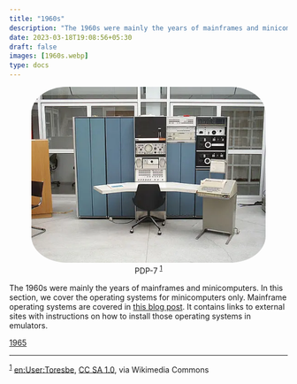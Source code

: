 ```yaml
---
title: "1960s"
description: "The 1960s were mainly the years of mainframes and minicomputers. In this section, we cover the operating systems for minicomputers only."
date: 2023-03-18T19:08:56+05:30
draft: false
images: [1960s.webp]
type: docs
---
```


<div style="text-align: center;">
<figure>
<img src="1960s.webp" alt="PDP-7" style="border-radius: 15%">
<figcaption>PDP-7 <sup><a href="#footnote1" id="1">1</a></sup></figcaption>
</figure>
</div>

The 1960s were mainly the years of mainframes and minicomputers. In this section, we cover the operating systems for minicomputers only. Mainframe operating systems are covered in [this blog post](https://virtualhub.eu.org/blog/mainframe-operating-system-of-1960s/). It contains links to external sites with instructions on how to install those operating systems in emulators.

<section class="section section-sm">
  <div class="container">
    <div class="row justify-content-center text-center">
      <div class="col-lg-5">
        <p><a class="btn btn-primary btn-lg px-4 mb-1" href="1965/" role="button">1965</a></p>
      </div>
    </div>
  </div>
</section>

<hr>

<sup><a href="#1" id="footnote1">1</a></sup> <a href="https://commons.wikimedia.org/wiki/File:Pdp7-oslo-2005.jpeg">en:User:Toresbe</a>, <a href="http://creativecommons.org/licenses/sa/1.0/">CC SA 1.0</a>, via Wikimedia Commons
